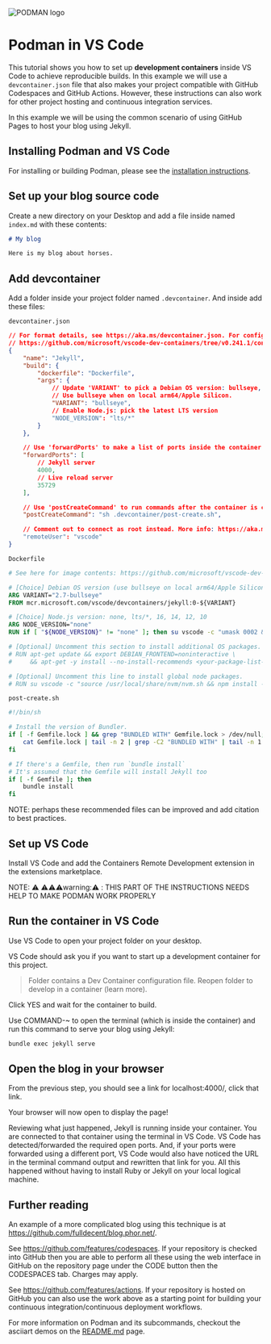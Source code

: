 ![PODMAN logo](../../logo/podman-logo-source.svg)

# Podman in VS Code

This tutorial shows you how to set up **development containers** inside VS Code to achieve reproducible builds. In this example we will use a `devcontainer.json` file that also makes your project compatible with GitHub Codespaces and GitHub Actions. However, these instructions can also work for other project hosting and continuous integration services.

In this example we will be using the common scenario of using GitHub Pages to host your blog using Jekyll.

## Installing Podman and VS Code

For installing or building Podman, please see the [installation instructions](https://podman.io/getting-started/installation).

## Set up your blog source code

Create a new directory on your Desktop and add a file inside named `index.md` with these contents:

```md
# My blog

Here is my blog about horses.
```

## Add devcontainer

Add a folder inside your project folder named `.devcontainer`. And inside add these files:

`devcontainer.json`

```json
// For format details, see https://aka.ms/devcontainer.json. For config options, see the README at:
// https://github.com/microsoft/vscode-dev-containers/tree/v0.241.1/containers/jekyll
{
	"name": "Jekyll",
	"build": {
		"dockerfile": "Dockerfile",
		"args": {
			// Update 'VARIANT' to pick a Debian OS version: bullseye, buster
			// Use bullseye when on local arm64/Apple Silicon.
			"VARIANT": "bullseye",
			// Enable Node.js: pick the latest LTS version
			"NODE_VERSION": "lts/*"
		}	
	},

	// Use 'forwardPorts' to make a list of ports inside the container available locally.
	"forwardPorts": [
		// Jekyll server
		4000,
		// Live reload server
		35729
	],

	// Use 'postCreateCommand' to run commands after the container is created.
	"postCreateCommand": "sh .devcontainer/post-create.sh",

	// Comment out to connect as root instead. More info: https://aka.ms/vscode-remote/containers/non-root.
	"remoteUser": "vscode"
}
```

`Dockerfile`

```dockerfile
# See here for image contents: https://github.com/microsoft/vscode-dev-containers/tree/v0.241.1/containers/jekyll/.devcontainer/base.Dockerfile

# [Choice] Debian OS version (use bullseye on local arm64/Apple Silicon): bullseye, buster
ARG VARIANT="2.7-bullseye"
FROM mcr.microsoft.com/vscode/devcontainers/jekyll:0-${VARIANT}

# [Choice] Node.js version: none, lts/*, 16, 14, 12, 10
ARG NODE_VERSION="none"
RUN if [ "${NODE_VERSION}" != "none" ]; then su vscode -c "umask 0002 && . /usr/local/share/nvm/nvm.sh && nvm install ${NODE_VERSION} 2>&1"; fi

# [Optional] Uncomment this section to install additional OS packages.
# RUN apt-get update && export DEBIAN_FRONTEND=noninteractive \
#     && apt-get -y install --no-install-recommends <your-package-list-here>

# [Optional] Uncomment this line to install global node packages.
# RUN su vscode -c "source /usr/local/share/nvm/nvm.sh && npm install -g <your-package-here>" 2>&1
```

`post-create.sh`

```sh
#!/bin/sh

# Install the version of Bundler.
if [ -f Gemfile.lock ] && grep "BUNDLED WITH" Gemfile.lock > /dev/null; then
    cat Gemfile.lock | tail -n 2 | grep -C2 "BUNDLED WITH" | tail -n 1 | xargs gem install bundler -v
fi

# If there's a Gemfile, then run `bundle install`
# It's assumed that the Gemfile will install Jekyll too
if [ -f Gemfile ]; then
    bundle install
fi
```

NOTE: perhaps these recommended files can be improved and add citation to best practices.

## Set up VS Code

Install VS Code and add the Containers Remote Development extension in the extensions marketplace.

NOTE: :warning: :warning::warning::warning:warning::warning:  :    THIS PART OF THE INSTRUCTIONS NEEDS HELP TO MAKE PODMAN WORK PROPERLY

## Run the container in VS Code

Use VS Code to open your project folder on your desktop.

VS Code should ask you if you want to start up a development container for this project.

> Folder contains a Dev Container configuration file. Reopen folder to develop in a container (learn more).

Click YES and wait for the container to build.

Use COMMAND-~ to open the terminal (which is inside the container) and run this command to serve your blog using Jekyll:

```sh
bundle exec jekyll serve
```

## Open the blog in your browser

From the previous step, you should see a link for localhost:4000/, click that link.

Your browser will now open to display the page!

Reviewing what just happened, Jekyll is running inside your container. You are connected to that container using the terminal in VS Code. VS Code has detected/forwarded the required open ports. And, if your ports were forwarded using a different port, VS Code would also have noticed the URL in the terminal command output and rewritten that link for you. All this happened without having to install Ruby or Jekyll on your local logical machine.

## Further reading

An example of a more complicated blog using this technique is at https://github.com/fulldecent/blog.phor.net/.

See https://github.com/features/codespaces. If your repository is checked into GitHub then you are able to perform all these using the web interface in GitHub on the repository page under the CODE button then the CODESPACES tab. Charges may apply.

See https://github.com/features/actions. If your repository is hosted on GitHub you can also use the work above as a starting point for building your continuous integration/continuous deployment workflows.

For more information on Podman and its subcommands, checkout the asciiart demos on the [README.md](../../README.md#commands)
page.

